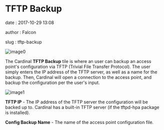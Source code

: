 TFTP Backup
===========

date
:   2017-10-29 13:08

author
:   Falcon

slug
:   tftp-backup

![image0](http://cardinal.mcclunetechnologies.net/wp-content/uploads/2017/10/img_59f61122d8c8a.png)

The Cardinal **TFTP Backup** tile is where an user can backup an access
point's configuration via TFTP (Trivial File Transfer Protocol). The
user simply enters the IP address of the TFTP server, as well as a name
for the backup. Then, Cardinal will open a connection to the access
point, and backup the configuration per the user's input.

![image1](http://cardinal.mcclunetechnologies.net/wp-content/uploads/2017/10/img_59f611a1ed41d.png)

**TFTP IP** - The IP address of the TFTP server the configuration will
be backed up to. Cardinal has a built-in TFTP server (if the tftpd-hpa
package is installed).

**Config Backup Name** - The name of the access point configuration
file.
